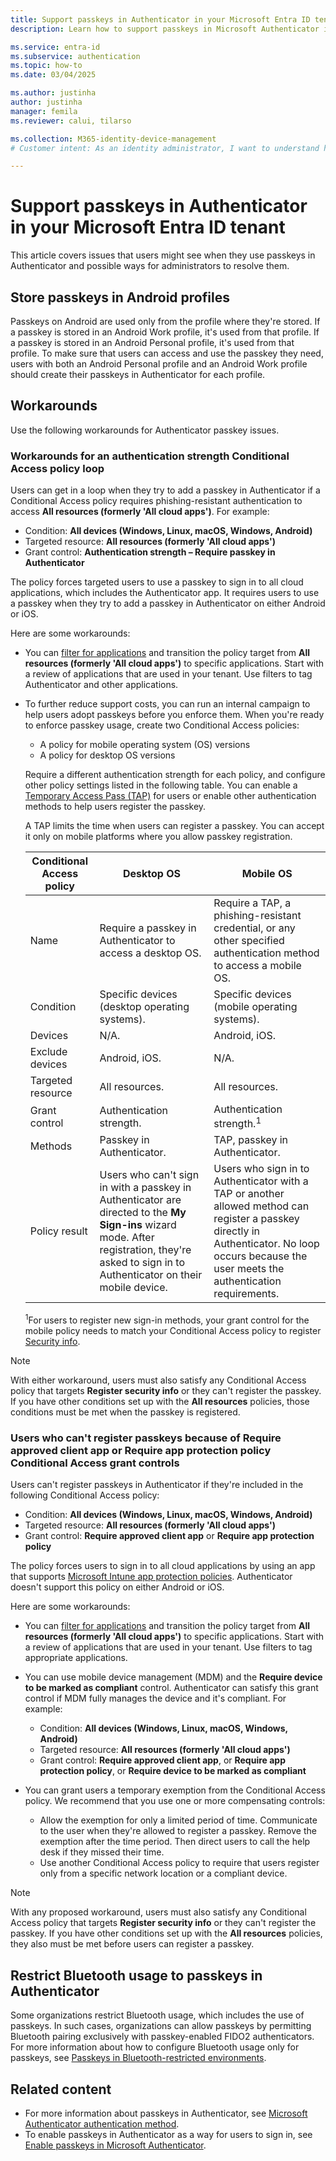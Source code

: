 ```yaml
---
title: Support passkeys in Authenticator in your Microsoft Entra ID tenant
description: Learn how to support passkeys in Microsoft Authenticator in your Microsoft Entra ID tenant.

ms.service: entra-id 
ms.subservice: authentication
ms.topic: how-to
ms.date: 03/04/2025

ms.author: justinha
author: justinha
manager: femila
ms.reviewer: calui, tilarso

ms.collection: M365-identity-device-management
# Customer intent: As an identity administrator, I want to understand how users can register a passkey in Microsoft Authenticator.

---
```

# Support passkeys in Authenticator in your Microsoft Entra ID tenant

This article covers issues that users might see when they use passkeys in Authenticator and possible ways for administrators to resolve them.

## Store passkeys in Android profiles

Passkeys on Android are used only from the profile where they're stored. If a passkey is stored in an Android Work profile, it's used from that profile. If a passkey is stored in an Android Personal profile, it's used from that profile. To make sure that users can access and use the passkey they need, users with both an Android Personal profile and an Android Work profile should create their passkeys in Authenticator for each profile.

## Workarounds

Use the following workarounds for Authenticator passkey issues.

### Workarounds for an authentication strength Conditional Access policy loop

Users can get in a loop when they try to add a passkey in Authenticator if a Conditional Access policy requires phishing-resistant authentication to access **All resources (formerly 'All cloud apps')**. For example:

- Condition: **All devices (Windows, Linux, macOS, Windows, Android)**
- Targeted resource: **All resources (formerly 'All cloud apps')**
- Grant control: **Authentication strength – Require passkey in Authenticator**

The policy forces targeted users to use a passkey to sign in to all cloud applications, which includes the Authenticator app. It requires users to use a passkey when they try to add a passkey in Authenticator on either Android or iOS.

Here are some workarounds:

- You can [filter for applications](~/identity/conditional-access/concept-filter-for-applications.md) and transition the policy target from **All resources (formerly 'All cloud apps')** to specific applications. Start with a review of applications that are used in your tenant. Use filters to tag Authenticator and other applications.
- To further reduce support costs, you can run an internal campaign to help users adopt passkeys before you enforce them. When you're ready to enforce passkey usage, create two Conditional Access policies:

  - A policy for mobile operating system (OS) versions
  - A policy for desktop OS versions

  Require a different authentication strength for each policy, and configure other policy settings listed in the following table. You can enable a [Temporary Access Pass (TAP)](howto-authentication-temporary-access-pass.md) for users or enable other authentication methods to help users register the passkey.
  
  A TAP limits the time when users can register a passkey. You can accept it only on mobile platforms where you allow passkey registration.

  | Conditional Access policy | Desktop OS     | Mobile OS     |
  |---------------------------|----------------|---------------|
  | Name              | Require a passkey in Authenticator to access a desktop OS. | Require a TAP, a phishing-resistant credential, or any other specified authentication method to access a mobile OS. |
  | Condition         | Specific devices (desktop operating systems). | Specific devices (mobile operating systems). |
  | Devices           | N/A.                                          | Android, iOS.            | 
  | Exclude devices   | Android, iOS.                                 | N/A.                     |
  | Targeted resource | All resources.                               | All resources.          |
  | Grant control     | Authentication strength.                      | Authentication strength.<sup>1</sup> |
  | Methods           | Passkey in Authenticator. |TAP, passkey in Authenticator. |
  | Policy result     | Users who can't sign in with a passkey in Authenticator are directed to the **My Sign-ins** wizard mode. After registration, they're asked to sign in to Authenticator on their mobile device. | Users who sign in to Authenticator with a TAP or another allowed method can register a passkey directly in Authenticator. No loop occurs because the user meets the authentication requirements. |

  <sup>1</sup>For users to register new sign-in methods, your grant control for the mobile policy needs to match your Conditional Access policy to register [Security info](https://mysignins.microsoft.com/security-info).

> [!NOTE]
> With either workaround, users must also satisfy any Conditional Access policy that targets **Register security info** or they can't register the passkey. If you have other conditions set up with the **All resources** policies, those conditions must be met when the passkey is registered.

### Users who can't register passkeys because of Require approved client app or Require app protection policy Conditional Access grant controls

Users can't register passkeys in Authenticator if they're included in the following Conditional Access policy:

- Condition: **All devices (Windows, Linux, macOS, Windows, Android)**
- Targeted resource: **All resources (formerly 'All cloud apps')**
- Grant control: **Require approved client app** or **Require app protection policy**

The policy forces users to sign in to all cloud applications by using an app that supports [Microsoft Intune app protection policies](/mem/intune/apps/app-protection-policy). Authenticator doesn't support this policy on either Android or iOS.

Here are some workarounds:

- You can [filter for applications](~/identity/conditional-access/concept-filter-for-applications.md) and transition the policy target from **All resources (formerly 'All cloud apps')** to specific applications. Start with a review of applications that are used in your tenant. Use filters to tag appropriate applications.
- You can use mobile device management (MDM) and the **Require device to be marked as compliant** control. Authenticator can satisfy this grant control if MDM fully manages the device and it's compliant. For example:

  - Condition: **All devices (Windows, Linux, macOS, Windows, Android)**
  - Targeted resource: **All resources (formerly 'All cloud apps')**
  - Grant control: **Require approved client app**, or **Require app protection policy**, or **Require device to be marked as compliant**

- You can grant users a temporary exemption from the Conditional Access policy. We recommend that you use one or more compensating controls:
  - Allow the exemption for only a limited period of time. Communicate to the user when they're allowed to register a passkey. Remove the exemption after the time period. Then direct users to call the help desk if they missed their time.
  - Use another Conditional Access policy to require that users register only from a specific network location or a compliant device.

> [!NOTE]
> With any proposed workaround, users must also satisfy any Conditional Access policy that targets **Register security info** or they can't register the passkey. If you have other conditions set up with the **All resources** policies, they also must be met before users can register a passkey.

## Restrict Bluetooth usage to passkeys in Authenticator

Some organizations restrict Bluetooth usage, which includes the use of passkeys. In such cases, organizations can allow passkeys by permitting Bluetooth pairing exclusively with passkey-enabled FIDO2 authenticators. For more information about how to configure Bluetooth usage only for passkeys, see [Passkeys in Bluetooth-restricted environments](/windows/security/identity-protection/passkeys/?tabs=windows%2Cintune#passkeys-in-bluetooth-restricted-environments).

## Related content

- For more information about passkeys in Authenticator, see [Microsoft Authenticator authentication method](concept-authentication-authenticator-app.md).
- To enable passkeys in Authenticator as a way for users to sign in, see [Enable passkeys in Microsoft Authenticator](how-to-enable-authenticator-passkey.md).
